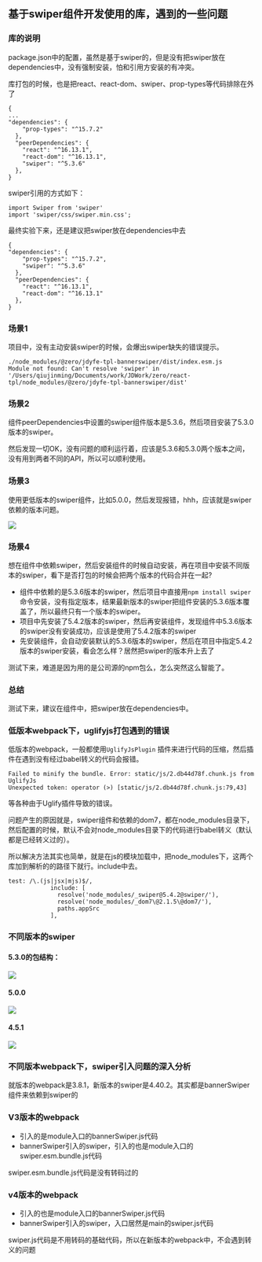 ## 基于swiper组件开发使用的库，遇到的一些问题

### 库的说明

package.json中的配置，虽然是基于swiper的，但是没有把swiper放在dependencies中，没有强制安装，怕和引用方安装的有冲突。

库打包的时候，也是把react、react-dom、swiper、prop-types等代码排除在外了

```
{
...
"dependencies": {
    "prop-types": "^15.7.2"
  },
  "peerDependencies": {
    "react": "^16.13.1",
    "react-dom": "^16.13.1",
    "swiper": "^5.3.6"
  },
}
```

swiper引用的方式如下：

```
import Swiper from 'swiper'
import 'swiper/css/swiper.min.css';
```



最终实验下来，还是建议把swiper放在dependencies中去

```
{
"dependencies": {
    "prop-types": "^15.7.2",
    "swiper": "^5.3.6"
  },
  "peerDependencies": {
    "react": "^16.13.1",
    "react-dom": "^16.13.1"
  },
}
```



### 场景1

项目中，没有主动安装swiper的时候，会爆出swiper缺失的错误提示。

```
./node_modules/@zero/jdyfe-tpl-bannerswiper/dist/index.esm.js
Module not found: Can't resolve 'swiper' in '/Users/qiujinming/Documents/work/JDWork/zero/react-tpl/node_modules/@zero/jdyfe-tpl-bannerswiper/dist'
```



### 场景2

组件peerDependencies中设置的swiper组件版本是5.3.6，然后项目安装了5.3.0版本的swiper。

然后发现一切OK，没有问题的顺利运行着，应该是5.3.6和5.3.0两个版本之间，没有用到两者不同的API，所以可以顺利使用。



### 场景3

使用更低版本的swiper组件，比如5.0.0，然后发现报错，hhh，应该就是swiper依赖的版本问题。

![](https://img13.360buyimg.com/imagetools/jfs/t1/130848/21/2032/1426435/5ee22fbbEcdeac07b/672278a062e4f5da.png)



### 场景4

想在组件中依赖swiper，然后安装组件的时候自动安装，再在项目中安装不同版本的swiper，看下是否打包的时候会把两个版本的代码合并在一起?

* 组件中依赖的是5.3.6版本的swiper，然后项目中直接用`npm install swiper` 命令安装，没有指定版本，结果最新版本的swiper把组件安装的5.3.6版本覆盖了，所以最终只有一个版本的swiper。
* 项目中先安装了5.4.2版本的swiper，然后再安装组件，发现组件中5.3.6版本的swiper没有安装成功，应该是使用了5.4.2版本的swiper
* 先安装组件，会自动安装默认的5.3.6版本的swiper，然后在项目中指定5.4.2版本的swiper安装，看会怎么样？居然把swiper的版本升上去了

测试下来，难道是因为用的是公司源的npm包么，怎么突然这么智能了。



### 总结

测试下来，建议在组件中，把swiper放在dependencies中。



### 低版本webpack下，uglifyjs打包遇到的错误

低版本的webpack，一般都使用`UglifyJsPlugin` 插件来进行代码的压缩，然后插件在遇到没有经过babel转义的代码会报错。

```
Failed to minify the bundle. Error: static/js/2.db44d78f.chunk.js from UglifyJs
Unexpected token: operator (>) [static/js/2.db44d78f.chunk.js:79,43]
```

等各种由于Uglify插件导致的错误。

问题产生的原因就是，swiper组件和依赖的dom7，都在node_modules目录下，然后配置的时候，默认不会对node_modules目录下的代码进行babel转义（默认都是已经转义过的）。

所以解决方法其实也简单，就是在js的模块加载中，把node_modules下，这两个库加到解析的的路径下就行。include中去。

```
test: /\.(js|jsx|mjs)$/,
            include: [
              resolve('node_modules/_swiper@5.4.2@swiper/'),
              resolve('node_modules/_dom7\@2.1.5\@dom7/'),
              paths.appSrc
            ],
```





### 不同版本的swiper

#### 5.3.0的包结构：

![](/Users/qiujinming/Documents/work/doc/前端工具/npm/遇到过的问题/imgs/swiper_yarn.png)

#### 5.0.0

![](https://img10.360buyimg.com/imagetools/jfs/t1/145617/5/464/14611/5ee22d4cEf78028e6/4a19fcb1ec699293.png)

#### 4.5.1

![](https://img14.360buyimg.com/imagetools/jfs/t1/135214/15/2089/63746/5ee22dc6E0ca52600/d4c192c66b269631.png)



### 不同版本webpack下，swiper引入问题的深入分析

就版本的webpack是3.8.1，新版本的swiper是4.40.2。其实都是bannerSwiper组件来依赖到swiper的

### V3版本的webpack

* 引入的是module入口的bannerSwiper.js代码
* bannerSwiper引入的swiper，引入的也是module入口的swiper.esm.bundle.js代码

swiper.esm.bundle.js代码是没有转码过的



### v4版本的webpack

* 引入的也是module入口的bannerSwiper.js代码
* bannerSwiper引入的swiper，入口居然是main的swiper.js代码

swiper.js代码是不用转码的基础代码，所以在新版本的webpack中，不会遇到转义的问题